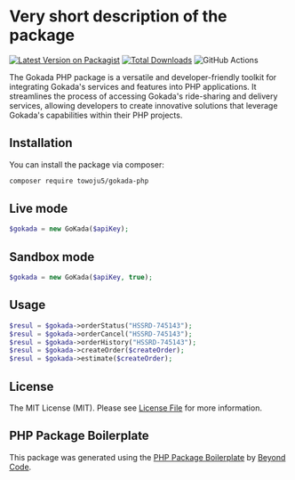 # Very short description of the package

[![Latest Version on Packagist](https://img.shields.io/packagist/v/towoju5/gokada-php.svg?style=flat-square)](https://packagist.org/packages/towoju5/gokada-php)
[![Total Downloads](https://img.shields.io/packagist/dt/towoju5/gokada-php.svg?style=flat-square)](https://packagist.org/packages/towoju5/gokada-php)
![GitHub Actions](https://github.com/towoju5/gokada-php/actions/workflows/main.yml/badge.svg)

The Gokada PHP package is a versatile and developer-friendly toolkit for integrating Gokada's services and features into PHP applications. It streamlines the process of accessing Gokada's ride-sharing and delivery services, allowing developers to create innovative solutions that leverage Gokada's capabilities within their PHP projects.

## Installation

You can install the package via composer:

```bash
composer require towoju5/gokada-php
```

## Live mode

```php
$gokada = new GoKada($apiKey);
```

## Sandbox mode

```php
$gokada = new GoKada($apiKey, true);
```

## Usage

```php
$resul = $gokada->orderStatus("HSSRD-745143");
$resul = $gokada->orderCancel("HSSRD-745143");
$resul = $gokada->orderHistory("HSSRD-745143");
$resul = $gokada->createOrder($createOrder);
$resul = $gokada->estimate($createOrder);
```


## License

The MIT License (MIT). Please see [License File](LICENSE.md) for more information.

## PHP Package Boilerplate

This package was generated using the [PHP Package Boilerplate](https://laravelpackageboilerplate.com) by [Beyond Code](http://beyondco.de/).
